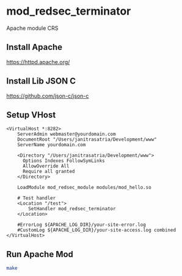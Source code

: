 # mod_redsec_terminator

Apache module CRS

## Install Apache

https://httpd.apache.org/

## Install Lib JSON C

https://github.com/json-c/json-c

## Setup VHost

```httpd
<VirtualHost *:8282>
    ServerAdmin webmaster@yourdomain.com
    DocumentRoot "/Users/janitrasatria/Development/www"
    ServerName yourdomain.com

    <Directory "/Users/janitrasatria/Development/www">
      Options Indexes FollowSymLinks
      AllowOverride All
      Require all granted
    </Directory>

    LoadModule mod_redsec_module modules/mod_hello.so

    # Test handler
    <Location "/test">
        SetHandler mod_redsec_terminator
    </Location>

    #ErrorLog ${APACHE_LOG_DIR}/your-site-error.log
    #CustomLog ${APACHE_LOG_DIR}/your-site-access.log combined
</VirtualHost>
```

## Run Apache Mod

```sh
make
```
